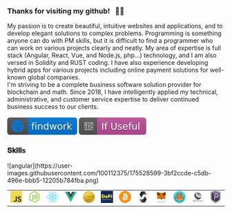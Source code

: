 ### Thanks for visiting my github! &nbsp; 👨👩
  My passion is to create beautiful, intuitive websites and applications, and to develop elegant solutions to complex problems.
  Programming is something anyone can do with PM skills, but it is difficult to find a programmer who can work on various projects clearly and neatly.
  My area of expertise is full stack (Angular, React, Vue, and Node.js, php...) technology, and I am also versed in Solidity and RUST coding.
  I have also experience developing hybrid apps for various projects including online payment solutions for well-known global companies. </br>
  I'm striving to be a complete business software solution provider for blockchain and math.
  Since 2018, I have intelligently applied my technical, administrative, and customer service expertise to deliver continued business success to our clients. </br></br><a href="https://discord.gg/2kAbrHs7"><img src="img/v2.svg" alt="website"/></a> <a href="https://join.slack.com/t/bcto-workspace/shared_invite/zt-18je7lax0-VSsTFeMh_PH3VnKeIr3QkA"><img src="img/v1.svg" alt="Star Badge"/></a>
</h1>

<!-- 
### Trophy
[![trophy](https://github-profile-trophy.vercel.app/?username=serenesky0914&title=Stars,Followers,Commits)](https://github.com/serenesky0914/github-profile-trophy&rank=S)

<div>
  <img height="170" align="left" src="https://github-readme-stats.vercel.app/api?username=serenesky0914&count_private=true&include_all_commits=true" />
  <img src="https://github-readme-stats.vercel.app/api/top-langs/?username=serenesky0914&layout=compact" />
</div> -->

### 𝐒𝐤𝐢𝐥𝐥s
<table>
  <tr>
      <td><img src="img/javascript-1174950.png" width="200"></td>
      <td><img src="img/node-1174925.webp" width="200"></td>
      <td><img src="img/react-1175109.webp" width="200"></td>
      ![angular](https://user-images.githubusercontent.com/100112375/175528599-3bf2ccde-c5db-496e-bbb5-12205b784fba.png)
      <td><img src="img/vue-282497.webp" width="200"></td>
      <td><img src="img/icon_nft.png?raw=true" width="200"></td>
      <td><img src="img/icon_defi.png?raw=true" width="200"></td>
      <td><img src="img/icon_bitcoin.png?raw=true" width="200"></td>
      <td><img src="img/icon_solidity.png?raw=true" width="200"></td>
      <td><img src="img/icon_metamask.png?raw=true" width="200"></td>
      <td><img src="img/icon_pancake.png?raw=true" width="200"></td>
      <td><img src="img/icon_truffle.png?raw=true" width="200"></td>
      <td><img src="img/icon_pivx.png?raw=true" width="200"></td>
    
  </tr>  
</table>
